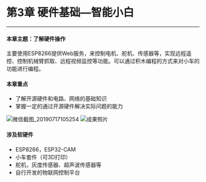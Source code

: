 # 第3章 硬件基础—智能小白

---

#### 本章主题：了解硬件操作

主要使用ESP8266提供Web服务，来控制电机、舵机、传感器等，实现远程遥控、控制机械臂抓取、远程视频监控等功能。可以通过积木编程的方式来对小车的功能进行编程。

#### 本章重点

- 了解开源硬件和电路、网络的基础知识
- 掌握一定的通过开源硬件解决实际问题的能力

![微信截图_20190717105254](https://md.hass.live/%E5%BE%AE%E4%BF%A1%E6%88%AA%E5%9B%BE_20190717105254.png)
![成果照片](https://md.hass.live/%E6%88%90%E6%9E%9C%E7%85%A7%E7%89%87.jpg)

#### 涉及软硬件

- ESP8266，ESP32-CAM
- 小车套件（可3D打印）
- 舵机，灰度传感器、超声波传感器等
- 自行开发的物联网控制平台
